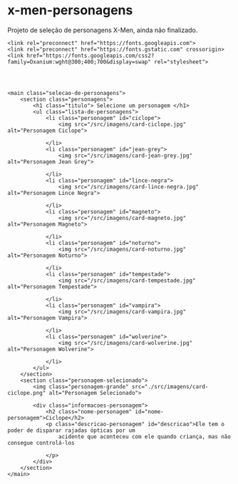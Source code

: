 # x-men-personagens
Projeto de seleção de personagens X-Men, ainda não finalizado.
<!DOCTYPE html>
<html lang="pt-br ">

<head>
    <meta charset="UTF-8">
    <meta name="viewport" content="width=device-width, initial-scale=1.0">
    <title>Projeto X-Men - Primeiro projeto</title>

    <link rel="preconnect" href="https://fonts.googleapis.com">
    <link rel="preconnect" href="https://fonts.gstatic.com" crossorigin>
    <link href="https://fonts.googleapis.com/css2?family=Oxanium:wght@300;400;700&display=swap" rel="stylesheet">

</head>

<body>
    <header class="cabecalho">
    </header>

    <main class="selecao-de-personagens">
        <section class="personagens">
            <h1 class="titulo"> Selecione um personagem </h1>
            <ul class="lista-de-personagens">
                <li class="personagem" id="ciclope">
                    <img src="/src/imagens/card-ciclope.jpg" alt="Personagem Ciclope">

                </li>
                <li class="personagem" id="jean-grey">
                    <img src="/src/imagens/card-jean-grey.jpg" alt="Personagem Jean Grey">

                </li>
                <li class="personagem" id="lince-negra">
                    <img src="/src/imagens/card-lince-negra.jpg" alt="Personagem Lince Negra">

                </li>
                <li class="personagem" id="magneto">
                    <img src="/src/imagens/card-magneto.jpg" alt="Personagem Magneto">

                </li>
                <li class="personagem" id="noturno">
                    <img src="/src/imagens/card-noturno.jpg" alt="Personagem Noturno">

                </li>
                <li class="personagem" id="tempestade">
                    <img src="/src/imagens/card-tempestade.jpg" alt="Personagem Tempestade">

                </li>
                <li class="personagem" id="vampira">
                    <img src="/src/imagens/card-vampira.jpg" alt="Personagem Vampira">

                </li>
                <li class="personagem" id="wolverine">
                    <img src="/src/imagens/card-wolverine.jpg" alt="Personagem Wolverine">

                </li>
            </ul>
        </section>
        <section class="personagem-selecionado">
            <img class="personagem-grande" src="./src/imagens/card-ciclope.png" alt="Personagem Selecionado">

            <div class="informacoes-personagem">
                <h2 class="nome-personagem" id="nome-personagem">Ciclope</h2>
                <p class="descricao-personagem" id="descricao">Ele tem o poder de disparar rajadas ópticas por um
                    acidente que aconteceu com ele quando criança, mas não consegue controlá-los

                </p>
            </div>
        </section>
    </main>
</body>

</html>
